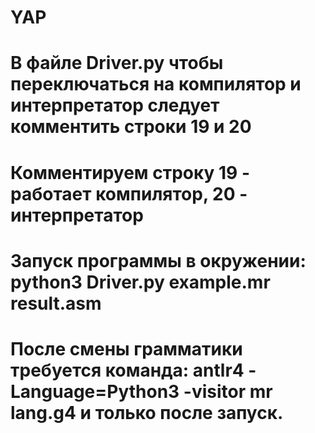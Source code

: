 # YAP
# В файле Driver.py чтобы переключаться на компилятор и интерпретатор следует комментить строки 19 и 20
# Комментируем строку 19 - работает компилятор, 20 - интерпретатор 
# Запуск программы в окружении: python3 Driver.py example.mr result.asm
# После смены грамматики требуется команда: antlr4 -Language=Python3 -visitor mr lang.g4 и только после запуск.

